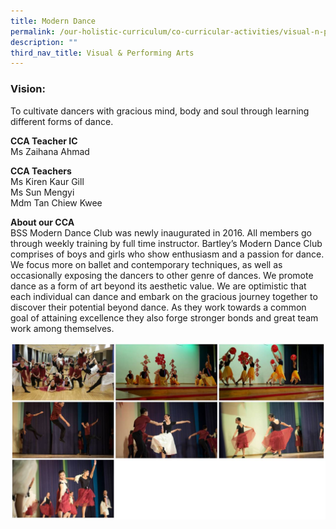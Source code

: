 ```yaml
---
title: Modern Dance
permalink: /our-holistic-curriculum/co-curricular-activities/visual-n-performing-arts/modern-dance/
description: ""
third_nav_title: Visual & Performing Arts
---
```

### Vision:
To cultivate dancers with gracious mind, body and soul through learning different forms of dance.

**CCA Teacher IC** <br>
Ms Zaihana Ahmad <br>

**CCA Teachers** <br>
Ms Kiren Kaur Gill <br>
Ms Sun Mengyi<br>
Mdm Tan Chiew Kwee

**About our CCA** <br>
BSS Modern Dance Club was newly inaugurated in 2016. All members go through weekly training by full time instructor. 
Bartley’s Modern Dance Club comprises of boys and girls who show enthusiasm and a passion for dance. We focus more on ballet and contemporary techniques, as well as occasionally exposing the dancers to other genre of dances. We promote dance as a form of art beyond its aesthetic value. We are optimistic that each individual can dance and embark on the gracious journey together to discover their potential beyond dance. As they work towards a common goal of attaining excellence they also forge stronger bonds and great team work among themselves. 

![](/images/photo_2022-06-09_15-08-07.jpg)